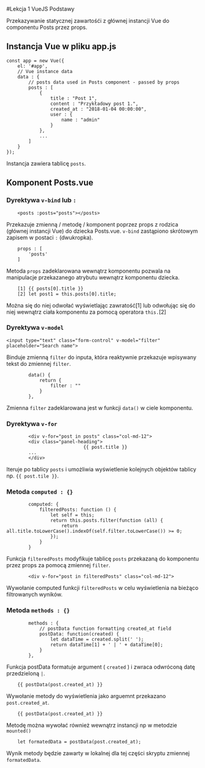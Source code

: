 #Lekcja 1 VueJS Podstawy

Przekazywanie statycznej zawartośći z głównej instancji Vue do componentu Posts przez props.

## Instancja Vue w pliku app.js

```
const app = new Vue({
    el: '#app',
    // Vue instance data
    data : {
        // posts data used in Posts component - passed by props
        posts : [
            {
                title : "Post 1",
                content : "Przykładowy post 1.",
                created_at : "2018-01-04 00:00:00",
                user : {
                    name : "admin"
                }
            },
			...
        ]
    }
});
```

Instancja zawiera tablicę `posts`.

## Komponent Posts.vue

### Dyrektywa `v-bind` lub `:`
```
    <posts :posts="posts"></posts>
```
Przekazuje zmienną / metodę / komponent poprzez props z rodzica (głównej instancji Vue) do dziecka Posts.vue. `v-bind` zastąpiono skrótowym zapisem w postaci `:` (dwukropka).
```
    props : [
        'posts'
    ]
```
Metoda `props` zadeklarowana wewnątrz komponentu pozwala na manipulacje przekazanego atrybutu wewnątrz komponentu dziecka.
```
    [1] {{ posts[0].title }}
    [2] let post1 = this.posts[0].title;
```
Można się do niej odwołać wyświetlając zawratość[1] lub odwołując się do niej wewnątrz ciała komponentu za pomocą operatora `this.`[2]

### Dyrektywa `v-model` 
```
<input type="text" class="form-control" v-model="filter" placeholder="Search name">
```
Binduje zmienną `filter` do inputa, która reaktywnie przekazuje wpisywany tekst do zmiennej `filter`.

```
        data() {
            return {
                filter : ""
            }
        },
```

Zmienna `filter` zadeklarowana jest w funkcji `data()` w ciele komponentu.

### Dyrektywa `v-for` 
```
        <div v-for="post in posts" class="col-md-12">
        <div class="panel-heading">
                            {{ post.title }}
        ...
        </div>
```
Iteruje po tablicy `posts` i umożliwia wyświetlenie kolejnych objektów tablicy np. `{{ post.tile }}`.

### Metoda `computed : {}`
```
        computed: {
            filteredPosts: function () {
                let self = this;
                return this.posts.filter(function (all) {
                    return all.title.toLowerCase().indexOf(self.filter.toLowerCase()) >= 0;
                });
            }
        }
```
Funkcja `filteredPosts` modyfikuje tablicę `posts` przekazaną do komponentu przez props za pomocą zmiennej `filter`.

```
        <div v-for="post in filteredPosts" class="col-md-12">
```

Wywołanie computed funkcji `filteredPosts` w celu wyświetlenia na bieżąco filtrowanych wyników.

### Metoda `methods : {}`
```
        methods : {
            // postData function formatting created_at field
            postData: function(created) {
                let dataTime = created.split(' ');
                return dataTime[1] + ' | ' + dataTime[0];
            }
        },
```
Funkcja postData formatuje argument ( `created` ) i zwraca odwróconą datę przedzieloną `|`.

```
    {{ postData(post.created_at) }}
```
Wywołanie metody do wyświetlenia jako arguemnt przekazano `post.created_at`.
```
    {{ postData(post.created_at) }}
```
Metodę można wywołać również wewnątrz instancji np w metodzie `mounted()`
```
    let formatedData = postData(post.created_at);
```
Wynik metody będzie zawarty w lokalnej dla tej części skryptu zmiennej `formatedData`.